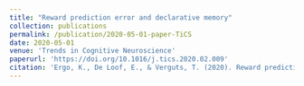 ```yaml
---
title: "Reward prediction error and declarative memory"
collection: publications
permalink: /publication/2020-05-01-paper-TiCS
date: 2020-05-01
venue: 'Trends in Cognitive Neuroscience'
paperurl: 'https://doi.org/10.1016/j.tics.2020.02.009'
citation: 'Ergo, K., De Loof, E., & Verguts, T. (2020). Reward prediction error and declarative memory. Trends in cognitive sciences, 24(5), 388-397.'
---
```

